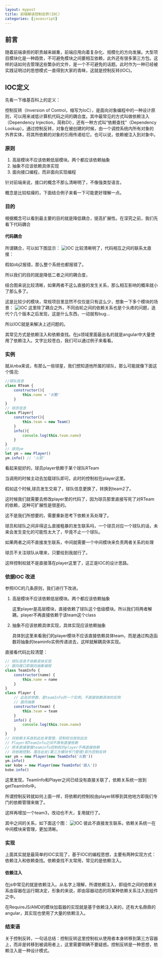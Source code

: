 ```yaml
---
layout: mypost
title: 前端解读控制反转(IOC)
categories: [javascript]
---
```


## 前言
随着前端承担的职责越来越重，前端应用向着复杂化、规模化的方向发展。大型项目模块化是一种趋势，不可避免模块之间要相互依赖，此外还有很多第三方包。这样的话如何去管理这些繁杂的文件，是一个不可避免的话题。此时作为一种已经被实践证明过的思想模式一直得到大家的青睐，这就是控制反转(IOC)。

## IOC定义
先看一下维基百科上的定义：

控制反转（Inversion of Control，缩写为IoC），是面向对象编程中的一种设计原则，可以用来减低计算机代码之间的耦合度。其中最常见的方式叫做依赖注入（Dependency Injection，简称DI），还有一种方式叫“依赖查找”（Dependency Lookup）。通过控制反转，对象在被创建的时候，由一个调控系统内所有对象的外界实体，将其所依赖的对象的引用传递给它。也可以说，依赖被注入到对象中。

### 原则

1. 高层模块不应该依赖低层模块。两个都应该依赖抽象
2. 抽象不应该依赖具体实现
3. 面向接口编程，而非面向实现编程

针对前端来说，接口的概念不那么清晰明了，不像强类型语言。

概念是比较枯燥的，下面结合例子来看一下可能更好理解一点。

### 目的
根据概念可以看到最主要的目的就是降低耦合，提高扩展性。在深究之前，我们先看下代码耦合

#### 代码耦合
所谓耦合，可以如下图显示：
![IOC][1]
比较清晰明了，代码相互之间的联系太直接：

假如obj2报错，那么整个系统也都报错了。

所以我们的目的就是降低二者之间的耦合度，

结合图来说比较清晰，如果两者不这么直接的发生关系，那么相互影响的概率就小了那么多了。

这是比较少的模块，常规项目里显然不仅仅是只有这么少，想象一下多个模块的场景：
![IOC][2]
这里除了耦合之外，不同齿轮之间的依赖关系也是个头疼的问题，迭代个几个版本之后发现，这是什么东西，一动就有bug...

所以IOC就是来解决上述问题的。

其常见方式是依赖注入和依赖查找。在js领域里面最出名的就是angular中大量使用了依赖注入。文字比较苍白，我们可以通过例子来看看。


### 实例

就从nba来说，有那么一些球星，我们想知道他所属的球队，那么可能就像下面这个情况:
```js
//球队信息
class RTeam {
    constructor(){
        this.name = '火箭'
    }
}
// 球员信息
class Player{
    constructor(){
        this.team = new Team()
    }
    info(){
        console.log(this.team.name)
    }
}
// 球员ym
let ym = new Player()
ym.info() // ‘火箭’
```
看起来挺好的，球员player依赖于某个球队RTeam

当调用的时候主动去加载球队即可。此时的控制权在player这里。


假如这个时候,球员发生交易了，球队信息更换了，转换到team2了。

这时候我们就需要去修改player里的代码了，因为球员那里直接写死了对RTeam的依赖，这种可扩展性是很差的。

这不是我们所想要的，需要重新思考下依赖关系处理了。

球员和球队之间非得这么直接粗暴的发生联系吗，一个球员对应一个球队的话，未来会发生变化的可能性太大了，毕竟不止一个球队。

如果两者之间不直接发生联系，中间就需要一个中间模块来负责两者关系的处理

球员不关注球队从哪来，只要给到我就行了。

这样控制权就不是直接落在player这里了，这正是IOC的设计思路。

### 依据IOC 改进
参照IOC的几条原则，我们进行下改进。

1. 高层模块不应该依赖低层模块。两个都应该依赖抽象

    这里player是高层模块，直接依赖了球队这个低级模块。所以我们将两者解耦，player不再直接依赖于该team这个class

2. 抽象不应该依赖具体实现，具体实现应该依赖抽象

    具体到这里来看我们的player模块不应该直接依赖具体team，而是通过构造函数将抽象的teaminfo实例传递进去，这样就解耦具体实现。

直接看代码比较清楚：
```js
// 球队信息不依赖具体实现
// 面向接口即面向抽象编程
class TeamInfo {
    constructor(name) {
        this.name = name
    }
}
class Player {
    // 此处的参数，是teamInfo的一个实例，不直接依赖具体的实例
    // 面向抽象
    constructor(team) {
        this.team = team
    }
    info() {
        console.log(this.team.name)
    }
}
// 将依赖关系放到此处来管理，控制权也放到此处
// Player和TeamInfo之间不再有直接依赖
// 原本直接掌握teaminfo控制权的player不再直接依赖
// 将依赖控制，落在此处(第三方模块专门管理)即为控制反转
var ym = new Player(new TeamInfo('火箭'))
ym.info()
var kobe = new Player(new TeamInfo('湖人'))
kobe.info()
```
这里发现，TeamInfo和Player之间已经没有直接关联了，依赖关系统一放到getTeamInfo中。

所谓控制反转就如何上面一样，将依赖的控制权由player转移到其他地方即我们专门的依赖管理来做了。

这样再增加一个team3，改动也不大，复用就行了。

其中之间的关系，如下面这个图：
![IOC][3]
彼此不直接发生联系，依赖关系统一在中间模块来管理，更加清晰。

### 实现
上面其实就是最简单的IOC实现了，基于IOC的编程思想，主要有两种实现方式：依赖注入和依赖查找。依赖查找不太常用，常见的是依赖注入。

#### 依赖注入
在js中常见的就是依赖注入。从名字上理解，所谓依赖注入，即组件之间的依赖关系由容器在运行期决定，形象的来说，即由容器动态的将某种依赖关系注入到组件之中。

在RequireJS/AMD的模块加载器的实现就是基于依赖注入来的，还有大名鼎鼎的angular，其实现也使用了大量的依赖注入。

### 结束语
关于控制反转，一句话总结：控制反转这里控制权从使用者本身转移到第三方容器上，而非是转移到被调用者上，这里需要明确不要疑惑。控制反转是一种思想，依赖注入是一种设计模式。




[1]: 01.png
[2]: 02.png
[3]: 03.png

